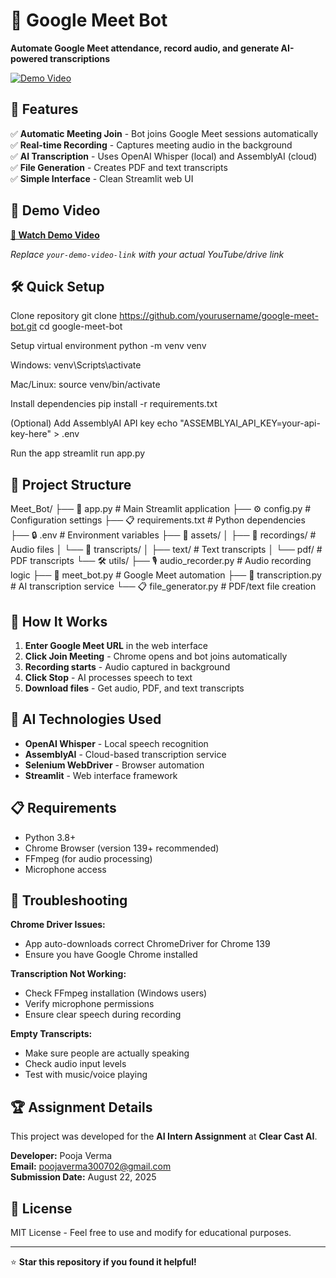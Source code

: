 # 🎤 Google Meet Bot

**Automate Google Meet attendance, record audio, and generate AI-powered transcriptions**

[![Demo Video](https://img.shields.io/badge/Demo-Watch%20Video-red?style=for-the-badge&logo=youtube)](https://youtu.be/your-demo-video-link)

## 🚀 Features

✅ **Automatic Meeting Join** - Bot joins Google Meet sessions automatically  
✅ **Real-time Recording** - Captures meeting audio in the background  
✅ **AI Transcription** - Uses OpenAI Whisper (local) and AssemblyAI (cloud)  
✅ **File Generation** - Creates PDF and text transcripts  
✅ **Simple Interface** - Clean Streamlit web UI  

## 🎥 Demo Video

[**👀 Watch Demo Video**](https://youtu.be/your-demo-video-link)

*Replace `your-demo-video-link` with your actual YouTube/drive link*

## 🛠 Quick Setup

Clone repository
git clone https://github.com/yourusername/google-meet-bot.git
cd google-meet-bot

Setup virtual environment
python -m venv venv

Windows:
venv\Scripts\activate

Mac/Linux:
source venv/bin/activate

Install dependencies
pip install -r requirements.txt

(Optional) Add AssemblyAI API key
echo "ASSEMBLYAI_API_KEY=your-api-key-here" > .env

Run the app
streamlit run app.py


## 📁 Project Structure

Meet_Bot/
├── 📄 app.py # Main Streamlit application
├── ⚙️ config.py # Configuration settings
├── 📋 requirements.txt # Python dependencies
├── 🔒 .env # Environment variables
├── 📂 assets/
│ ├── 🎵 recordings/ # Audio files
│ └── 📄 transcripts/
│ ├── text/ # Text transcripts
│ └── pdf/ # PDF transcripts
└── 🛠 utils/
├── 🎙️ audio_recorder.py # Audio recording logic
├── 🤖 meet_bot.py # Google Meet automation
├── 📝 transcription.py # AI transcription service
└── 📋 file_generator.py # PDF/text file creation


## 🎯 How It Works

1. **Enter Google Meet URL** in the web interface
2. **Click Join Meeting** - Chrome opens and bot joins automatically
3. **Recording starts** - Audio captured in background
4. **Click Stop** - AI processes speech to text
5. **Download files** - Get audio, PDF, and text transcripts

## 🧠 AI Technologies Used

- **OpenAI Whisper** - Local speech recognition
- **AssemblyAI** - Cloud-based transcription service  
- **Selenium WebDriver** - Browser automation
- **Streamlit** - Web interface framework

## 📋 Requirements

- Python 3.8+
- Chrome Browser (version 139+ recommended)
- FFmpeg (for audio processing)
- Microphone access

## 🔧 Troubleshooting

**Chrome Driver Issues:**
- App auto-downloads correct ChromeDriver for Chrome 139
- Ensure you have Google Chrome installed

**Transcription Not Working:**
- Check FFmpeg installation (Windows users)
- Verify microphone permissions
- Ensure clear speech during recording

**Empty Transcripts:**
- Make sure people are actually speaking
- Check audio input levels
- Test with music/voice playing

## 🏆 Assignment Details

This project was developed for the **AI Intern Assignment** at **Clear Cast AI**.

**Developer:** Pooja Verma  
**Email:** poojaverma300702@gmail.com  
**Submission Date:** August 22, 2025  

## 📄 License

MIT License - Feel free to use and modify for educational purposes.

---

⭐ **Star this repository if you found it helpful!**

